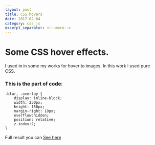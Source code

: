 ```yaml
---
layout: post
title: CSS hovers
date: 2017-02-04
category: css_js
excerpt_separator: <!--more-->
---
```

# Some CSS hover effects. 
I used in in some my works for hover to images.
In this work I used pure CSS.
<!--more-->
### This is the part of code:
```
.blur, .overlay {
	display: inline-block;
	width: 230px;
	height: 150px;
	margin-right: 10px;
	overflow:hidden;
	position: relative;
	z-index:2;
}
```
Full result you can [See here](/css_js/hover_effects/index.html)